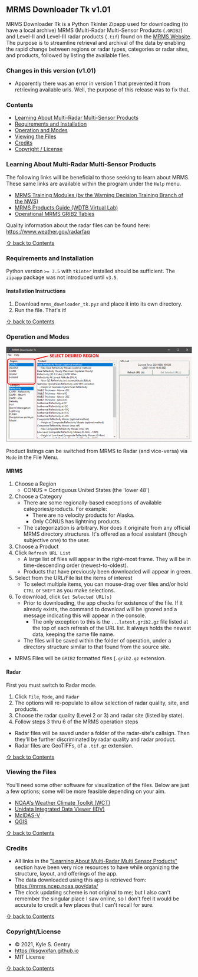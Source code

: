 ## MRMS Downloader Tk v1.01

MRMS Downloader Tk is a Python Tkinter Zipapp used for downloading (to have a local archive) MRMS (Multi-Radar Multi-Sensor Products (`.GRIB2`) and Level-II and Level-III radar products (`.tif`) found on the [MRMS Website](https://mrms.ncep.noaa.gov). The purpose is to streamline retrieval and archival of the data by enabling the rapid change between regions or radar types, categories or radar sites, and products, followed by listing the available files.

### Changes in this version (v1.01)
- Apparently there was an error in version 1 that prevented it from retrieving available urls. Well, the purpose of this release was to fix that.

### Contents
  - [Learning About Multi-Radar Multi-Sensor Products](#learning-about-multi-radar-multi-sensor-products)
  - [Requirements and Installation](#requirements-and-installation)
  - [Operation and Modes](#operation-and-modes)
  - [Viewing the Files](#viewing-the-files)
  - [Credits](#credits)
  - [Copyright / License](#copyrightlicense)

### Learning About Multi-Radar Multi-Sensor Products

The following links will be beneficial to those seeking to learn about MRMS. These same links are available within the program under the `Help` menu.

  - [MRMS Training Modules (by the Warning Decision Training Branch of the NWS)](https://training.weather.gov/wdtd/courses/MRMS/index.php)
  - [MRMS Products Guide (WDTB Virtual Lab)](https://vlab.noaa.gov/web/wdtd/mrms-products-guide)
  - [Operational MRMS GRIB2 Tables](https://www.nssl.noaa.gov/projects/mrms/operational/tables.php)

Quality information about the radar files can be found here: https://www.weather.gov/radarfaq

[&#8679; back to Contents](#contents)

### Requirements and Installation

Python version `>= 3.5` with `tkinter` installed should be sufficient. The `zipapp` package was not introduced until `v3.5`.

#### Installation Instructions

1. Download `mrms_downloader_tk.pyz` and place it into its own directory.
2. Run the file. That's it!

[&#8679; back to Contents](#contents)

### Operation and Modes

![Program Operation Example (guide_animation.gif)](_images/guide_animation.gif)

Product listings can be switched from MRMS to Radar (and vice-versa) via `Mode` in the File Menu.

#### MRMS

1. Choose a Region
    - CONUS = Contiguous United States (the 'lower 48')
2. Choose a Category
    - There are some regionally-based exceptions of available categories/products. For example:
	  - There are no velocity products for Alaska.
	  - Only CONUS has lightning products.
    - The categorization is arbitrary. Nor does it originate from any official MRMS directory structures. It's offered as a focal assistant (though subjective one) to the user.
3. Choose a Product
4. Click `Refresh URL List`
    - A large list of files will appear in the right-most frame. They will be in time-descending order (newest-to-oldest).
	- Products that have previously been downloaded will appear in green.
5. Select from the URL/File list the items of interest
    - To select multiple items, you can mouse-drag over files and/or hold `CTRL` or `SHIFT` as you make selections.
6. To download, click `Get Selected URL(s)`
    - Prior to downloading, the app checks for existence of the file. If it already exists, the command to download will be ignored and a message indicating this will appear in the console.
	  - The only exception to this is the `...latest.grib2.gz` file listed at the top of each refresh of the URL list. It always holds the newest data, keeping the same file name.
	- The files will be saved within the folder of operation, under a directory structure similar to that found from the source site.

- MRMS Files will be `GRIB2` formatted files (`.grib2.gz` extension.

#### Radar

First you must switch to Radar mode.

1. Click `File`, `Mode`, and `Radar`
2. The options will re-populate to allow selection of radar quality, site, and products.
3. Choose the radar quality (Level 2 or 3) and radar site (listed by state).
4. Follow steps 3 thru 6 of the MRMS operation steps

- Radar files will be saved under a folder of the radar-site's callsign. Then they'll be further discriminated by radar quality and radar product.
- Radar files are GeoTIFFs, of a `.tif.gz` extension.

[&#8679; back to Contents](#contents)

### Viewing the Files

You'll need some other software for visualization of the files. Below are just a few options; some will be more feasible depending on your aim.

- [NOAA's Weather Climate Toolkit (WCT)](https://www.ncdc.noaa.gov/wct)
- [Unidata Integrated Data Viewer (IDV)](https://www.unidata.ucar.edu/software/idv)
- [McIDAS-V](https://www.ssec.wisc.edu/mcidas/software)
- [QGIS](https://www.qgis.org)

[&#8679; back to Contents](#contents)

### Credits

- All links in the ["Learning About Multi-Radar Multi Sensor Products"](#learning-about-multi-radar-multi-sensor-products) section have been very nice resources to have while organizing the structure, layout, and offerings of the app.
- The data downloaded using this app is retrieved from:  https://mrms.ncep.noaa.gov/data/
- The clock updating scheme is not original to me; but I also can't remember the singular place I saw online, so I don't feel it would be accurate to credit a few places that I can't recall for sure.

[&#8679; back to Contents](#contents)

### Copyright/License

- &copy; 2021, Kyle S. Gentry
- https://ksgwxfan.github.io
- MIT License

[&#8679; back to Contents](#contents)







